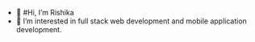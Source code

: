 - 👋 #Hi, I’m Rishika
- 👀 I’m interested in full stack web development and mobile application development.



